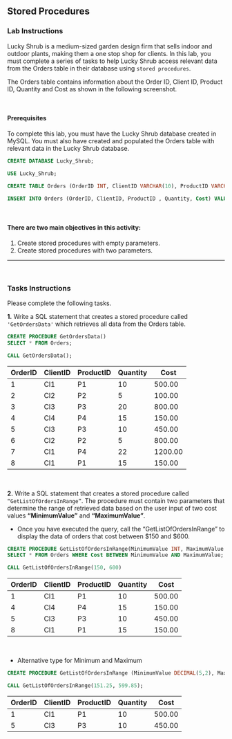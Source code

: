 ## Stored Procedures
### **Lab Instructions**
Lucky Shrub is a medium-sized garden design firm that sells indoor and outdoor plants, making them a one stop shop for clients. In this lab, you must complete a series of tasks to help Lucky Shrub access relevant data from the Orders table in their database using `stored procedures`.

The Orders table contains information about the Order ID, Client ID, Product ID, Quantity and Cost as shown in the following screenshot.

<br>

#### **Prerequisites**
To complete this lab, you must have the Lucky Shrub database created in MySQL. You must also have created and populated the Orders table with relevant data in the Lucky Shrub database.

```sql
CREATE DATABASE Lucky_Shrub;
```
```sql
USE Lucky_Shrub;
```
```sql
CREATE TABLE Orders (OrderID INT, ClientID VARCHAR(10), ProductID VARCHAR(10), Quantity INT, Cost DECIMAL(6, 2));
```
```sql
INSERT INTO Orders (OrderID, ClientID, ProductID , Quantity, Cost) VALUES (1, "Cl1", "P1", 10, 500), (2, "Cl2", "P2", 5, 100), (3, "Cl3", "P3", 20, 800), (4, "Cl4", "P4", 15, 150), (5, "Cl3", "P3", 10, 450), (6, "Cl2", "P2", 5, 800), (7, "Cl1", "P4", 22, 1200), (8, "Cl1", "P1", 15, 150);
```

<br>

#### **There are two main objectives in this activity:**
1. Create stored procedures with empty parameters.
2. Create stored procedures with two parameters.

---

<br>

### **Tasks Instructions**
Please complete the following tasks.

**1.** Write a SQL statement that creates a stored procedure called `'GetOrdersData'` which retrieves all data from the Orders table.
```sql
CREATE PROCEDURE GetOrdersData()
SELECT * FROM Orders;

CALL GetOrdersData();
```
| OrderID | ClientID | ProductID | Quantity | Cost    |
|---------|----------|-----------|----------|---------|
|       1 | Cl1      | P1        |       10 |  500.00 |
|       2 | Cl2      | P2        |        5 |  100.00 |
|       3 | Cl3      | P3        |       20 |  800.00 |
|       4 | Cl4      | P4        |       15 |  150.00 |
|       5 | Cl3      | P3        |       10 |  450.00 |
|       6 | Cl2      | P2        |        5 |  800.00 |
|       7 | Cl1      | P4        |       22 | 1200.00 |
|       8 | Cl1      | P1        |       15 |  150.00 |

<br>

**2.** Write a SQL statement that creates a stored procedure called `“GetListOfOrdersInRange”`. The procedure must contain two parameters that determine the range of retrieved data based on the user input of two cost values **“MinimumValue”** and **“MaximumValue”**.
* Once you have executed the query, call the “GetListOfOrdersInRange” to display the data of orders that cost between $150 and $600.
```sql
CREATE PROCEDURE GetListOfOrdersInRange(MinimumValue INT, MaximumValue INT)
SELECT * FROM Orders WHERE Cost BETWEEN MinimumValue AND MaximumValue;

CALL GetListOfOrdersInRange(150, 600)
```
| OrderID | ClientID | ProductID | Quantity | Cost   |
|---------|----------|-----------|----------|---------|
|       1 | Cl1      | P1        |       10 | 500.00 |
|       4 | Cl4      | P4        |       15 | 150.00 |
|       5 | Cl3      | P3        |       10 | 450.00 |
|       8 | Cl1      | P1        |       15 | 150.00 |

<br>

* Alternative type for Minimum and Maximum 
```sql
CREATE PROCEDURE GetListOfOrdersInRange (MinimumValue DECIMAL(5,2), MaximumValue DECIMAL(5,2)) SELECT * FROM Orders WHERE Cost >= MinimumValue AND Cost <= MaximumValue;

CALL GetListOfOrdersInRange(151.25, 599.85);
```
| OrderID | ClientID | ProductID | Quantity | Cost   |
|---------|----------|-----------|----------|---------|
|       1 | Cl1      | P1        |       10 | 500.00 |
|       5 | Cl3      | P3        |       10 | 450.00 |